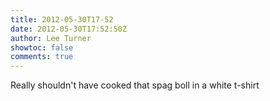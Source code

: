 ```yaml
---
title: 2012-05-30T17-52
date: 2012-05-30T17:52:50Z
author: Lee Turner
showtoc: false
comments: true
---
```


Really shouldn't have cooked that spag boll in a white t-shirt

